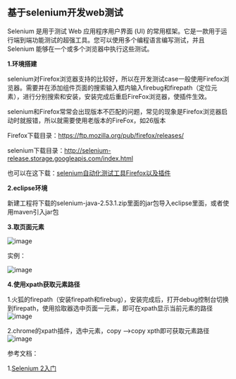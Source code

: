 **基于selenium开发web测试**
---

Selenium 是用于测试 Web 应用程序用户界面 (UI) 的常用框架。它是一款用于运行端到端功能测试的超强工具。您可以使用多个编程语言编写测试，并且 Selenium 能够在一个或多个浏览器中执行这些测试。

**1.环境搭建**

selenium对Firefox浏览器支持的比较好，所以在开发测试case一般使用Firefox浏览器。需要并在添加组件页面的搜索输入框内输入firebug和firepath（定位元素），进行分别搜索和安装，安装完成后重启FireFox浏览器，使插件生效。

selenium和Firefox常常会出现版本不匹配的问题，常见的现象是Firefox浏览器启动时就报错，所以就需要使用老版本的FireFox，如26版本

Firefox下载目录：https://ftp.mozilla.org/pub/firefox/releases/

selenium下载目录：http://selenium-release.storage.googleapis.com/index.html

也可以在这下载：[selenium自动化测试工具Firefox以及插件](http://download.csdn.net/detail/tianwei7518/9801880)

**2.eclipse环境**

新建工程将下载的selenium-java-2.53.1.zip里面的jar包导入eclipse里面，或者使用maven引入jar包

**3.取页面元素**

![image](https://github.com/slimina/fitnesse_demo/blob/master/images/950020-20160705210138936-1387302722.png?raw=true)

实例：

![image](https://github.com/slimina/fitnesse_demo/blob/master/images/402003944.png?raw=true)

**4.使用xpath获取元素路径**

1.火狐的firepath（安装firepath和firebug），安装完成后，打开debug控制台切换到firepath，使用拾取器选中页面一元素，即可在xpath显示当前元素的路径
![image](https://github.com/slimina/fitnesse_demo/blob/master/images/12.png?raw=true)

2.chrome的xpath插件，选中元素，copy -->copy xpth即可获取元素路径
![image](https://github.com/slimina/fitnesse_demo/blob/master/images/13.png?raw=true)

参考文档：

1.[Selenium 2入门](https://www.ibm.com/developerworks/cn/web/wa-selenium2/)
